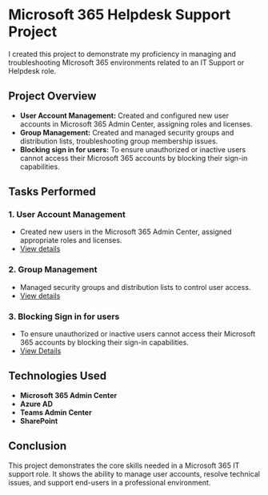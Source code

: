 # Microsoft 365 Helpdesk Support Project

I created this project to demonstrate my proficiency in managing and troubleshooting MIcrosoft 365 environments related to an IT Support or Helpdesk role.

## Project Overview

- **User Account Management:** Created and configured new user accounts in Microsoft 365 Admin Center, assigning roles and licenses.
- **Group Management:** Created and managed security groups and distribution lists, troubleshooting group membership issues.
- **Blocking sign in for users:** To ensure unauthorized or inactive users cannot access their Microsoft 365 accounts by blocking their sign-in capabilities.


## Tasks Performed

### 1. User Account Management
- Created new users in the Microsoft 365 Admin Center, assigned appropriate roles and licenses.
- [View details](https://github.com/Feshovski/M365-Helpdesk-Project/blob/main/1%20user-account-management/task_1_create_user_accounts.md)

### 2. Group Management
- Managed security groups and distribution lists to control user access.
- [View details](https://github.com/Feshovski/M365-Helpdesk-Project/blob/main/task_2_group_management/task_2_manage_microsoft_365_groups_and_teams)

### 3. Blocking Sign in for users
- To ensure unauthorized or inactive users cannot access their Microsoft 365 accounts by blocking their sign-in capabilities.
- [View Details](https://github.com/Feshovski/M365-Helpdesk-Project/blob/main/task_3_blocking_sign_in/task_3_blocking_sign-in_for_users.md)

## Technologies Used

- **Microsoft 365 Admin Center**
- **Azure AD**
- **Teams Admin Center**
- **SharePoint**

## Conclusion

This project demonstrates the core skills needed in a Microsoft 365 IT support role. It shows the ability to manage user accounts, resolve technical issues, and support end-users in a professional environment.

